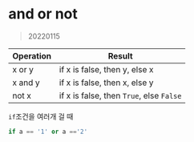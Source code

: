 # and or not

> 20220115

| Operation | Result                                   |
| --------- | ---------------------------------------- |
| x or y    | if x is false, then y, else x            |
| x and y   | if x is false, then x, else y            |
| not x     | if x is false, then `True`, else `False` |

`if`조건을 여러개 걸 때

```python
if a == '1' or a =='2'
```

